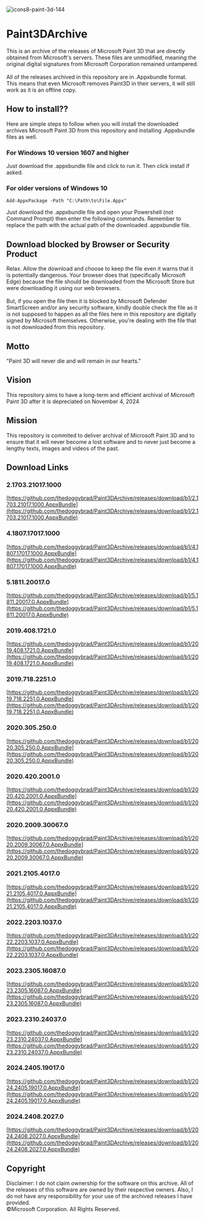 ![icons8-paint-3d-144](https://github.com/user-attachments/assets/c84a0259-a6ca-4b4f-9f39-b7530382b478)

# Paint3DArchive
This is an archive of the releases of Microsoft Paint 3D that are directly obtained from Microsoft's servers. These files are unmodified, meaning the original digital signatures from Microsoft Corporation remained untampered.
<br><br>
All of the releases archived in this repository are in .Appxbundle format. This means that even Microsoft removes Paint3D in their servers, it will still work as it is an offline copy.

## How to install??
Here are simple steps to follow when you will install the downloaded archives Microsoft Paint 3D from this repository and installing .Appxbundle files as well.
### For Windows 10 version 1607 and higher
Just download the .appxbundle file and click to run it. Then click install if asked.

### For older versions of Windows 10
```
Add-AppxPackage -Path "C:\Path\to\File.Appx"
```
Just download the .appxbundle file and open your Powershell (not Command Prompt) then enter the following commands. Remember to replace the path with the actual path of the downloaded .appxbundle file.

## Download blocked by Browser or Security Product
Relax. Allow the download and choose to keep the file even it warns that it is potentially dangerous. Your browser does that (specifically Microsoft Edge) because the file should be downloaded from the Microsoft Store but were downloading it using our web browsers.<br><br>
But, if you open the file then it is blocked by Microsoft Defender SmartScreen and/or any security software, kindly double check the file as it is not supposed to happen as all the files here in this repository are digitally signed by Microsoft themselves. Otherwise, you're dealing with the file that is not downloaded from this repository.

## Motto
"Paint 3D will never die and will remain in our hearts."

## Vision
This repository aims to have a long-term and efficient archival of Microsoft Paint 3D after it is depreciated on November 4, 2024

## Mission
This repository is commited to deliver archival of Microsoft Paint 3D and to ensure that it will never become a lost software and to never just become a lengthy texts, images and videos of the past.

## Download Links
### 2.1703.21017.1000
[https://github.com/thedoggybrad/Paint3DArchive/releases/download/b1/2.1703.21017.1000.AppxBundle](https://github.com/thedoggybrad/Paint3DArchive/releases/download/b1/2.1703.21017.1000.AppxBundle)

### 4.1807.17017.1000
[https://github.com/thedoggybrad/Paint3DArchive/releases/download/b1/4.1807.17017.1000.AppxBundle](https://github.com/thedoggybrad/Paint3DArchive/releases/download/b1/4.1807.17017.1000.AppxBundle)


### 5.1811.20017.0
[https://github.com/thedoggybrad/Paint3DArchive/releases/download/b1/5.1811.20017.0.AppxBundle](https://github.com/thedoggybrad/Paint3DArchive/releases/download/b1/5.1811.20017.0.AppxBundle)


### 2019.408.1721.0
[https://github.com/thedoggybrad/Paint3DArchive/releases/download/b1/2019.408.1721.0.AppxBundle](https://github.com/thedoggybrad/Paint3DArchive/releases/download/b1/2019.408.1721.0.AppxBundle)


### 2019.718.2251.0
[https://github.com/thedoggybrad/Paint3DArchive/releases/download/b1/2019.718.2251.0.AppxBundle](https://github.com/thedoggybrad/Paint3DArchive/releases/download/b1/2019.718.2251.0.AppxBundle)

### 2020.305.250.0
[https://github.com/thedoggybrad/Paint3DArchive/releases/download/b1/2020.305.250.0.AppxBundle](https://github.com/thedoggybrad/Paint3DArchive/releases/download/b1/2020.305.250.0.AppxBundle)


### 2020.420.2001.0
[https://github.com/thedoggybrad/Paint3DArchive/releases/download/b1/2020.420.2001.0.AppxBundle](https://github.com/thedoggybrad/Paint3DArchive/releases/download/b1/2020.420.2001.0.AppxBundle)


### 2020.2009.30067.0
[https://github.com/thedoggybrad/Paint3DArchive/releases/download/b1/2020.2009.30067.0.AppxBundle](https://github.com/thedoggybrad/Paint3DArchive/releases/download/b1/2020.2009.30067.0.AppxBundle)


### 2021.2105.4017.0
[https://github.com/thedoggybrad/Paint3DArchive/releases/download/b1/2021.2105.4017.0.AppxBundle](https://github.com/thedoggybrad/Paint3DArchive/releases/download/b1/2021.2105.4017.0.AppxBundle)

### 2022.2203.1037.0
[https://github.com/thedoggybrad/Paint3DArchive/releases/download/b1/2022.2203.1037.0.AppxBundle](https://github.com/thedoggybrad/Paint3DArchive/releases/download/b1/2022.2203.1037.0.AppxBundle)


### 2023.2305.16087.0
[https://github.com/thedoggybrad/Paint3DArchive/releases/download/b1/2023.2305.16087.0.AppxBundle](https://github.com/thedoggybrad/Paint3DArchive/releases/download/b1/2023.2305.16087.0.AppxBundle)


### 2023.2310.24037.0
[https://github.com/thedoggybrad/Paint3DArchive/releases/download/b1/2023.2310.24037.0.AppxBundle](https://github.com/thedoggybrad/Paint3DArchive/releases/download/b1/2023.2310.24037.0.AppxBundle)


### 2024.2405.19017.0
[https://github.com/thedoggybrad/Paint3DArchive/releases/download/b1/2024.2405.19017.0.AppxBundle](https://github.com/thedoggybrad/Paint3DArchive/releases/download/b1/2024.2405.19017.0.AppxBundle)


### 2024.2408.2027.0
[https://github.com/thedoggybrad/Paint3DArchive/releases/download/b1/2024.2408.2027.0.AppxBundle](https://github.com/thedoggybrad/Paint3DArchive/releases/download/b1/2024.2408.2027.0.AppxBundle)


## Copyright
Disclaimer: I do not claim ownership for the software on this archive. All of the releases of this software are owned by their respective owners. Also, I do not have any responsibility for your use of the archived releases I have provided.<br>
©Microsoft Corporation. All Rights Reserved.
